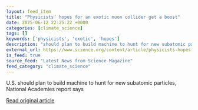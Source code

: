 ```yaml
---
layout: feed_item
title: "Physicists’ hopes for an exotic muon collider get a boost"
date: 2025-06-12 22:25:22 +0000
categories: [climate_science]
tags: []
keywords: ['physicists', 'exotic', 'hopes']
description: "should plan to build machine to hunt for new subatomic particles, National Academies report says"
external_url: https://www.science.org/content/article/physicists-hopes-exotic-muon-collider-get-boost
is_feed: true
source_feed: "Latest News from Science Magazine"
feed_category: "climate_science"
---
```


U.S. should plan to build machine to hunt for new subatomic particles, National Academies report says

[Read original article](https://www.science.org/content/article/physicists-hopes-exotic-muon-collider-get-boost)

